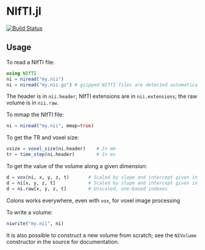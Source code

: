 NIfTI.jl
=======

[![Build Status](https://travis-ci.org/JuliaIO/NIfTI.jl.svg?branch=master)](https://travis-ci.org/JuliaIO/NIfTI.jl?branch=master)

## Usage

To read a NIfTI file:

```julia
using NIfTI
ni = niread("my.nii")
ni = niread("my.nii.gz") # gzipped NIfTI files are detected automatically
```

The header is in `nii.header`; NIfTI extensions are in `nii.extensions`; the raw
volume is in `nii.raw`.

To mmap the NIfTI file:

```julia
ni = niread("my.nii", mmap=true)
```

To get the TR and voxel size:
```julia
vsize = voxel_size(ni.header)    # In mm
tr = time_step(ni.header)        # In ms
```

To get the value of the volume along a given dimension:
```julia
d = vox(ni, x, y, z, t)       # Scaled by slope and intercept given in header, zero-based indexes
d = ni[x, y, z, t]            # Scaled by slope and intercept given in header, one-based indexes
d = ni.raw[x, y, z, t]        # Unscaled, one-based indexes
```
Colons works everywhere, even with `vox`, for voxel image processing

To write a volume:
```julia
niwrite("my.nii", ni)
```

It is also possible to construct a new volume from scratch; see the
`NIVolume` constructor in the source for documentation.
